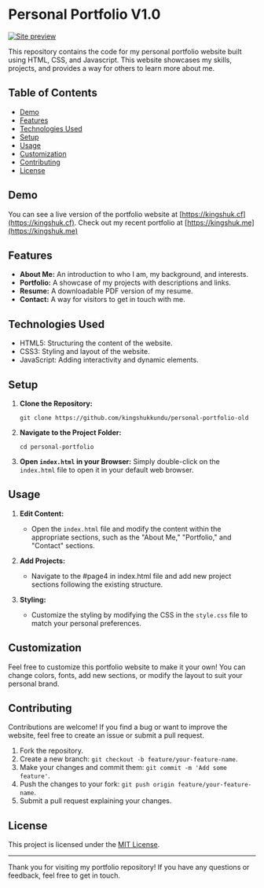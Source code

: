 # Personal Portfolio V1.0

[![Site preview](/images/bg/site-preview.png)](https://kingshuk.cf)

This repository contains the code for my personal portfolio website built using HTML, CSS, and Javascript. This website showcases my skills, projects, and provides a way for others to learn more about me.

## Table of Contents

- [Demo](#demo)
- [Features](#features)
- [Technologies Used](#technologies-used)
- [Setup](#setup)
- [Usage](#usage)
- [Customization](#customization)
- [Contributing](#contributing)
- [License](#license)

## Demo

You can see a live version of the portfolio website at [https://kingshuk.cf](https://kingshuk.cf). Check out my recent portfolio at [https://kingshuk.me](https://kingshuk.me)

## Features

- **About Me:** An introduction to who I am, my background, and interests.
- **Portfolio:** A showcase of my projects with descriptions and links.
- **Resume:** A downloadable PDF version of my resume.
- **Contact:** A way for visitors to get in touch with me.

## Technologies Used

- HTML5: Structuring the content of the website.
- CSS3: Styling and layout of the website.
- JavaScript: Adding interactivity and dynamic elements.

## Setup

1. **Clone the Repository:** 
   ```
   git clone https://github.com/kingshukkundu/personal-portfolio-old
   ```

2. **Navigate to the Project Folder:**
   ```
   cd personal-portfolio
   ```

3. **Open `index.html` in your Browser:**
   Simply double-click on the `index.html` file to open it in your default web browser.

## Usage

1. **Edit Content:**
   - Open the `index.html` file and modify the content within the appropriate sections, such as the "About Me," "Portfolio," and "Contact" sections.

2. **Add Projects:**
   - Navigate to the \#page4 in index.html file and add new project sections following the existing structure.

3. **Styling:**
   - Customize the styling by modifying the CSS in the `style.css` file to match your personal preferences.

## Customization

Feel free to customize this portfolio website to make it your own! You can change colors, fonts, add new sections, or modify the layout to suit your personal brand.

## Contributing

Contributions are welcome! If you find a bug or want to improve the website, feel free to create an issue or submit a pull request.

1. Fork the repository.
2. Create a new branch: `git checkout -b feature/your-feature-name`.
3. Make your changes and commit them: `git commit -m 'Add some feature'`.
4. Push the changes to your fork: `git push origin feature/your-feature-name`.
5. Submit a pull request explaining your changes.

## License

This project is licensed under the [MIT License](LICENSE).

---

Thank you for visiting my portfolio repository! If you have any questions or feedback, feel free to get in touch.
